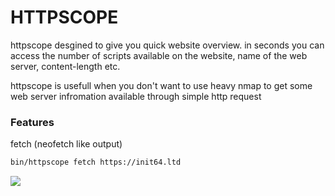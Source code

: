 # HTTPSCOPE 
httpscope desgined to give you quick website overview. in seconds you can access the number of scripts available on the website, name of the web server, content-length etc.

httpscope is usefull when you don't want to use heavy nmap to get some web server infromation available through simple http request

### Features
fetch (neofetch like output)
```bash
bin/httpscope fetch https://init64.ltd
```


<img src="https://i.ibb.co/YNn7Ksj/Screencast-from-2023-04-06-07-35-19.gif">